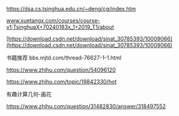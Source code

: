 https://dsa.cs.tsinghua.edu.cn/~deng/cg/index.htm

www.xuetangx.com/courses/course-v1:TsinghuaX+70240183x_1+2019_T1/about

[https://download.csdn.net/download/sinat_30785393/10009066](https://download.csdn.net/download/sinat_30785393/10009066)




书籍推荐
bbs.mjtd.com/thread-76627-1-1.html

https://www.zhihu.com/question/54096120


https://www.zhihu.com/topic/19842330/hot



有趣计算几何-画花

https://www.zhihu.com/question/31482830/answer/318497552








































